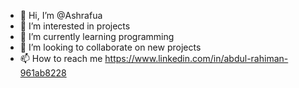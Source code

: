 - 👋 Hi, I’m @Ashrafua
- 👀 I’m interested in projects
- 🌱 I’m currently learning programming
- 💞️ I’m looking to collaborate on new projects
- 📫 How to reach me https://www.linkedin.com/in/abdul-rahiman-961ab8228

<!---
Ashrafua/Ashrafua is a ✨ special ✨ repository because its `README.md` (this file) appears on your GitHub profile.
You can click the Preview link to take a look at your changes.
--->
